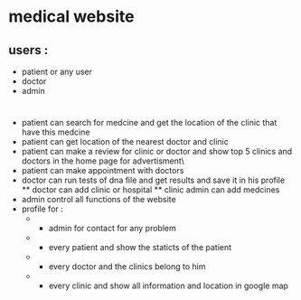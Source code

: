 # medical website

## users :
* patient or any user
* doctor
* admin
#
* patient can search for medcine and get the location of the clinic that have this medcine 
* patient can get location of the nearest doctor and clinic
* patient can make a review for clinic or doctor and show top 5 clinics and doctors in the home page for advertisment\
* patient can make appointment with doctors
* doctor can run tests of dna file and get results and save it in his profile
  ** doctor can add clinic or hospital 
  ** clinic admin can add medcines
* admin control all functions of the website
* profile for :
  * * admin for contact for any problem
  * * every patient and show the staticts of the patient
  * * every doctor and the clinics belong to him
  * * every clinic and show all information and location in google map
 


 
 



